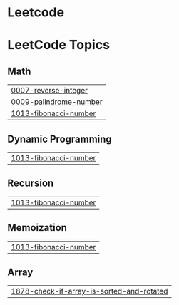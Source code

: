 # Leetcode
<!---LeetCode Topics Start-->
# LeetCode Topics
## Math
|  |
| ------- |
| [0007-reverse-integer](https://github.com/TedlaHaneesh/Leetcode/tree/master/0007-reverse-integer) |
| [0009-palindrome-number](https://github.com/TedlaHaneesh/Leetcode/tree/master/0009-palindrome-number) |
| [1013-fibonacci-number](https://github.com/TedlaHaneesh/Leetcode/tree/master/1013-fibonacci-number) |
## Dynamic Programming
|  |
| ------- |
| [1013-fibonacci-number](https://github.com/TedlaHaneesh/Leetcode/tree/master/1013-fibonacci-number) |
## Recursion
|  |
| ------- |
| [1013-fibonacci-number](https://github.com/TedlaHaneesh/Leetcode/tree/master/1013-fibonacci-number) |
## Memoization
|  |
| ------- |
| [1013-fibonacci-number](https://github.com/TedlaHaneesh/Leetcode/tree/master/1013-fibonacci-number) |
## Array
|  |
| ------- |
| [1878-check-if-array-is-sorted-and-rotated](https://github.com/TedlaHaneesh/Leetcode/tree/master/1878-check-if-array-is-sorted-and-rotated) |
<!---LeetCode Topics End-->